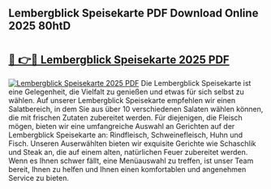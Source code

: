 ## Lembergblick Speisekarte PDF Download Online 2025 80htD

# <h2><a href="http://gcdxwg.nevu.top/?p=Lembergblick+Speisekarte">🔗 👉🔴 Lembergblick Speisekarte 2025 PDF</a></h2>

[![Lembergblick Speisekarte 2025 PDF](https://i.imgur.com/dBaPXMq.png)](http://gcdxwg.nevu.top/?p=Lembergblick+Speisekarte)
Die Lembergblick Speisekarte ist eine Gelegenheit, die Vielfalt zu genießen und etwas für sich selbst zu wählen. Auf unserer Lembergblick Speisekarte empfehlen wir einen Salatbereich, in dem Sie aus über 10 verschiedenen Salaten wählen können, die mit frischen Zutaten zubereitet werden. Für diejenigen, die Fleisch mögen, bieten wir eine umfangreiche Auswahl an Gerichten auf der Lembergblick Speisekarte an: Rindfleisch, Schweinefleisch, Huhn und Fisch. Unseren Auserwählten bieten wir exquisite Gerichte wie Schaschlik und Steak an, die auf einem alten, natürlichen Feuer zubereitet werden. Wenn es Ihnen schwer fällt, eine Menüauswahl zu treffen, ist unser Team bereit, Ihnen zu helfen und Ihnen einen komfortablen und angenehmen Service zu bieten.
